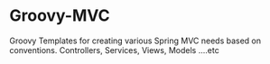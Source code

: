 Groovy-MVC
==========

Groovy Templates for creating various Spring MVC needs based on conventions. Controllers, Services, Views, Models ....etc
